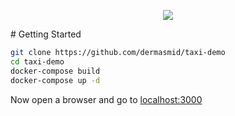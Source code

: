 <p align="center">
    <img src="https://res.cloudinary.com/dermasmid/image/upload/v1603739999/taxi-icon_ndy6wy.png">
</p>
# Getting Started

``` bash
git clone https://github.com/dermasmid/taxi-demo
cd taxi-demo
docker-compose build
docker-compose up -d

```

Now open a browser and go to [localhost:3000](http://localhost:3000/)
